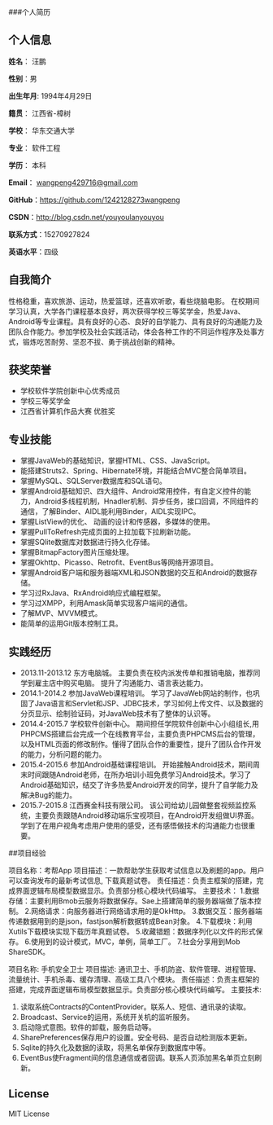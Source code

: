 ###个人简历


## 个人信息

**姓名**： 汪鹏

**性别**：男  

**出生年月**: 1994年4月29日

**籍贯**： 江西省-樟树

**学校**： 华东交通大学 

**专业**： 软件工程

**学历**： 本科

**Email**： wangpeng429716@gmail.com 

**GitHub**：https://github.com/1242128273wangpeng

**CSDN**：http://blog.csdn.net/youyoulanyouyou

**联系方式**：15270927824

**英语水平**：四级

## 自我简介

性格稳重，喜欢旅游、运动，热爱篮球，还喜欢听歌，看些烧脑电影。 在校期间学习认真，大学各门课程基本良好，两次获得学校三等奖学金，热爱Java、Android等专业课程。具有良好的心态、良好的自学能力、具有良好的沟通能力及团队合作能力。参加学校及社会实践活动，体会各种工作的不同运作程序及处事方式，锻炼吃苦耐劳、坚忍不拔、勇于挑战创新的精神。

## 获奖荣誉
* 学校软件学院创新中心优秀成员
* 学校三等奖学金
* 江西省计算机作品大赛 优胜奖

## 专业技能

* 掌握JavaWeb的基础知识，掌握HTML、CSS、JavaScript。
* 能搭建Struts2、Spring、Hibernate环境，并能结合MVC整合简单项目。
* 掌握MySQL、SQLServer数据库和SQL语句。  
* 掌握Android基础知识、四大组件、Android常用控件，有自定义控件的能力，Android多线程机制，Hnadler机制、异步任务，接口回调，不同组件的通信，了解Binder、AIDL能利用Binder，AIDL实现IPC。
* 掌握ListView的优化、 动画的设计和传感器，多媒体的使用。
* 掌握PullToRefresh完成页面的上拉加载下拉刷新功能。
* 掌握SQlite数据库对数据进行持久化存储。
* 掌握BitmapFactory图片压缩处理。
* 掌握Okhttp、Picasso、Retrofit、EventBus等网络开源项目。
* 掌握Android客户端和服务器端XML和JSON数据的交互和Android的数据存储。
* 学习过RxJava、RxAndroid响应式编程框架。
* 学习过XMPP，利用Amask简单实现客户端间的通信。
* 了解MVP、MVVM模式。
* 能简单的运用Git版本控制工具。

## 实践经历
* 2013.11-2013.12 东方电脑城。    主要负责在校内派发传单和推销电脑，推荐同学到雇主店中购买电脑。 提升了沟通能力、语言表达能力。
* 2014.1-2014.2 参加JavaWeb课程培训。    学习了JavaWeb网站的制作，也巩固了Java语言和Servlet和JSP、JDBC技术，学习如何上传文件、以及数据的分页显示、绘制验证码，对JavaWeb技术有了整体的认识等。
* 2014.4-2015.7 学校软件创新中心。  期间担任学院软件创新中心小组组长,用PHPCMS搭建后台完成一个在线教育平台，主要负责PHPCMS后台的管理，以及HTML页面的修改制作。懂得了团队合作的重要性，提升了团队合作开发的能力，分析问题的能力。
* 2015.4-2015.6 参加Android基础课程培训。  开始接触Android技术，期间周末时间跟随Android老师，在所办培训小班免费学习Android技术。学习了Android基础知识，结交了许多热爱Android开发的同学，提升了自学能力及解决Bug的能力。
* 2015.7-2015.8 江西赛金科技有限公司。 该公司给幼儿园做整套视频监控系统，主要负责跟随Android移动端乐宝视项目，在Android开发组做UI界面。学到了在用户视角考虑用户使用的感受，还有感悟做技术的沟通能力也很重要。

##项目经验

项目名称：考帮App
项目描述：一款帮助学生获取考试信息以及刷题的app。用户可以查询发布的最新考试信息,
下载真题试卷。
责任描述：负责主框架的搭建，完成界面逻辑布局模型数据显示。负责部分核心模块代码编写。
主要技术：
1.数据存储：主要利用Bmob云服务将数据保存。Sae上搭建简单的服务器端做了版本控制。
2.网络请求：向服务器进行网络请求用的是OkHttp。
3.数据交互：服务器端传递数据用到的是json，fastjson解析数据转成Bean对象。
4.下载模块：利用Xutils下载模块实现下载历年真题试卷。
5.收藏错题：数据序列化以文件的形式保存。
6.使用到的设计模式，MVC，单例，简单工厂。
7.社会分享用到Mob ShareSDK。


项目名称: 手机安全卫士
项目描述: 通讯卫士、手机防盗、软件管理、进程管理、流量统计、手机杀毒、缓存清理、高级工具八个模块。
责任描述：负责主框架的搭建，完成界面逻辑布局模型数据显示。负责部分核心模块代码编写。
主要技术: 
1. 读取系统Contracts的ContentProvider。联系人、短信、通讯录的读取。
2. Broadcast、Service的运用，系统开关机的监听服务。
3. 启动隐式意图。软件的卸载，服务启动等。
4. SharePreferences保存用户的设置。安全号码、是否自动检测版本更新。
5. Sqlite的持久化及数据的读取，将黑名单保存到数据库中等。
6. EventBus使Fragment间的信息通信或者回调。联系人页添加黑名单页立刻刷新。


## License
MIT License

